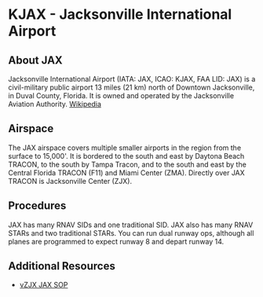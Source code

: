 # KJAX - Jacksonville International Airport

## About JAX
Jacksonville International Airport (IATA: JAX, ICAO: KJAX, FAA LID: JAX) is a civil-military public airport 13 miles (21 km) north of Downtown Jacksonville, in Duval County, Florida. It is owned and operated by the Jacksonville Aviation Authority. [Wikipedia](https://en.wikipedia.org/wiki/Jacksonville_International_Airport)

## Airspace
The JAX airspace covers multiple smaller airports in the region from the surface to 15,000'. It is bordered to the south and east by Daytona Beach TRACON, to the south by Tampa Tracon, and to the south and east by the Central Florida TRACON (F11) and Miami Center (ZMA). Directly over JAX TRACON is Jacksonville Center (ZJX).

## Procedures
JAX has many RNAV SIDs and one traditional SID. JAX also has many RNAV STARs and two traditional STARs. You can run dual runway ops, although all planes are programmed to expect runway 8 and depart runway 14. 

## Additional Resources
- [vZJX JAX SOP](https://www.idszjxartcc.org/index.php?title%3DJAX_SOP)
